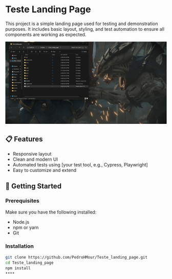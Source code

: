 # Teste Landing Page

This project is a simple landing page used for testing and demonstration purposes. It includes basic layout, styling, and test automation to ensure all components are working as expected.

![Demo](./demo.gif)

## 📋 Features

- Responsive layout
- Clean and modern UI
- Automated tests using [your test tool, e.g., Cypress, Playwright]
- Easy to customize and extend

## 🚀 Getting Started

### Prerequisites

Make sure you have the following installed:

- Node.js
- npm or yarn
- Git

### Installation

```bash
git clone https://github.com/PedroHMour/Teste_landing_page.git
cd Teste_landing_page
npm install
****

